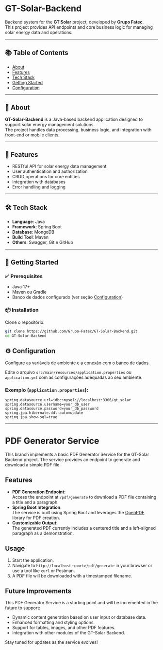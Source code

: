 
# GT-Solar-Backend

Backend system for the **GT Solar** project, developed by **Grupo Fatec**.  
This project provides API endpoints and core business logic for managing solar energy data and operations.

---

## 📚 Table of Contents

- [About](#about)
- [Features](#features)
- [Tech Stack](#tech-stack)
- [Getting Started](#getting-started)
- [Configuration](#configuration)

---

## 📖 About

**GT-Solar-Backend** is a Java-based backend application designed to support solar energy management solutions.  
The project handles data processing, business logic, and integration with front-end or mobile clients.

---

## 🚀 Features

- RESTful API for solar energy data management  
- User authentication and authorization  
- CRUD operations for core entities  
- Integration with databases  
- Error handling and logging  

---

## 🛠 Tech Stack

- **Language**: Java  
- **Framework**: Spring Boot 
- **Database**: MongoDB 
- **Build Tool**: Maven 
- **Others**: Swagger, Git e GitHub 

---

## 🏁 Getting Started

### ✅ Prerequisites

- Java 17+  
- Maven ou Gradle  
- Banco de dados configurado (ver seção [Configuration](#configuration))

### 📦 Installation

Clone o repositório:

```bash
git clone https://github.com/Grupo-Fatec/GT-Solar-Backend.git
cd GT-Solar-Backend
```

## ⚙️ Configuration

Configure as variáveis de ambiente e a conexão com o banco de dados.

Edite o arquivo `src/main/resources/application.properties` ou `application.yml` com as configurações adequadas ao seu ambiente.

### Exemplo (`application.properties`):

```properties
spring.datasource.url=jdbc:mysql://localhost:3306/gt_solar
spring.datasource.username=your_db_user
spring.datasource.password=your_db_password
spring.jpa.hibernate.ddl-auto=update
spring.jpa.show-sql=true
```
----


# PDF Generator Service

This branch implements a basic PDF Generator Service for the GT-Solar Backend project. The service provides an endpoint to generate and download a simple PDF file.

## Features

- **PDF Generation Endpoint:**  
  Access the endpoint at `/pdf/generate` to download a PDF file containing a title and a paragraph.
- **Spring Boot Integration:**  
  The service is built using Spring Boot and leverages the [OpenPDF](https://github.com/LibrePDF/OpenPDF) library for PDF creation.
- **Customizable Output:**  
  The generated PDF currently includes a centered title and a left-aligned paragraph as a demonstration.

## Usage

1. Start the application.
2. Navigate to `http://localhost:<port>/pdf/generate` in your browser or use a tool like `curl` or Postman.
3. A PDF file will be downloaded with a timestamped filename.

## Future Improvements

This PDF Generator Service is a starting point and will be incremented in the future to support:
- Dynamic content generation based on user input or database data.
- Enhanced formatting and styling options.
- Support for tables, images, and other PDF features.
- Integration with other modules of the GT-Solar Backend.

Stay tuned for updates as the service evolves!
